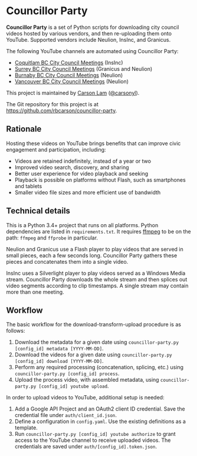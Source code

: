 Councillor Party
================

**Councillor Party** is a set of Python scripts for downloading city council videos hosted by various vendors,
and then re-uploading them onto YouTube. Supported vendors include Neulion, InsInc, and Granicus.

The following YouTube channels are automated using Councillor Party:

* [Coquitlam BC City Council Meetings](https://www.youtube.com/channel/UCMvE5ag8fWAoFxLbw62D9rw) (InsInc)
* [Surrey BC City Council Meetings](https://www.youtube.com/channel/UCvDEI1KAPS5CjzDhsXa1jdw) (Granicus and Neulion)
* [Burnaby BC City Council Meetings](https://www.youtube.com/channel/UCk7Xv8-7kPMzDrEEjJfU2Qw) (Neulion)
* [Vancouver BC City Council Meetings](https://www.youtube.com/channel/UCAOvmwJyHEGhV_vUYv82HxA) (Neulion)

This project is maintained by [Carson Lam](https://www.carsonlam.ca) ([@carsonyl](https://twitter.com/carsonyl)).

The Git repository for this project is at https://github.com/rbcarson/councillor-party.

Rationale
---------

Hosting these videos on YouTube brings benefits that can improve civic engagement and participation,
including:

* Videos are retained indefinitely, instead of a year or two
* Improved video search, discovery, and sharing
* Better user experience for video playback and seeking
* Playback is possible on platforms without Flash, such as smartphones and tablets
* Smaller video file sizes and more efficient use of bandwidth

Technical details
-----------------

This is a Python 3.4+ project that runs on all platforms. Python dependencies are listed in `requirements.txt`.
It requires [ffmpeg](https://ffmpeg.org/) to be on the path: `ffmpeg` and `ffprobe` in particular. 

Neulion and Granicus use a Flash player to play videos that are served in small pieces, each a few seconds long.
Councillor Party gathers these pieces and concatenates them into a single video.

InsInc uses a Silverlight player to play videos served as a Windows Media stream.
Councillor Party downloads the whole stream and then splices out video segments according to clip timestamps.
A single stream may contain more than one meeting.

Workflow
--------

The basic workflow for the download-transform-upload procedure is as follows:

1. Download the metadata for a given date using `councillor-party.py [config_id] metadata [YYYY-MM-DD]`.
2. Download the videos for a given date using `councillor-party.py [config_id] download [YYYY-MM-DD]`.
3. Perform any required processing (concatenation, splicing, etc.) using `councillor-party.py [config_id] process`.
4. Upload the process video, with assembled metadata, using `councillor-party.py [config_id] youtube upload`.

In order to upload videos to YouTube, additional setup is needed:

1. Add a Google API Project and an OAuth2 client ID credential.
   Save the credential file under `auth/client_id.json`.
2. Define a configuration in `config.yaml`. Use the existing definitions as a template.
3. Run `councillor-party.py [config_id] youtube authorize`
   to grant access to the YouTube channel to receive uploaded videos.
   The credentials are saved under `auth/[config_id].token.json`.
